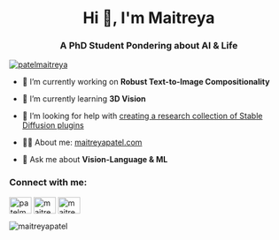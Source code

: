 <h1 align="center">Hi 👋, I'm Maitreya</h1>
<h3 align="center">A PhD Student Pondering about AI & Life</h3>

<p align="left"> <a href="https://twitter.com/patelmaitreya" target="blank"><img src="https://img.shields.io/twitter/follow/patelmaitreya?logo=twitter&style=for-the-badge" alt="patelmaitreya" /></a> </p>

- 🔭 I’m currently working on **Robust Text-to-Image Compositionality**

- 🌱 I’m currently learning **3D Vision**

- 🤝 I’m looking for help with [creating a research collection of Stable Diffusion plugins](https://github.com/Maitreyapatel/LSDGen)

- 👨‍💻 About me: [maitreyapatel.com](https://maitreyapatel.com)

- 💬 Ask me about **Vision-Language & ML**

<h3 align="left">Connect with me:</h3>
<p align="left">
<a href="https://twitter.com/patelmaitreya" target="blank"><img align="center" src="https://raw.githubusercontent.com/rahuldkjain/github-profile-readme-generator/master/src/images/icons/Social/twitter.svg" alt="patelmaitreya" height="30" width="40" /></a>
<a href="https://linkedin.com/in/maitreya-patel-a37a16139" target="blank"><img align="center" src="https://raw.githubusercontent.com/rahuldkjain/github-profile-readme-generator/master/src/images/icons/Social/linked-in-alt.svg" alt="maitreya-patel-a37a16139" height="30" width="40" /></a>
<a href="https://instagram.com/maitreya_jp" target="blank"><img align="center" src="https://raw.githubusercontent.com/rahuldkjain/github-profile-readme-generator/master/src/images/icons/Social/instagram.svg" alt="maitreya_jp" height="30" width="40" /></a>
</p>

<!---
<p>&nbsp;<img align="center" src="https://github-readme-stats.vercel.app/api?username=maitreyapatel&show_icons=true&locale=en" alt="maitreyapatel" /></p>
-->

<p><img align="center" src="https://github-readme-streak-stats.herokuapp.com/?user=maitreyapatel&mode=weekly" alt="maitreyapatel" /></p>

